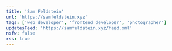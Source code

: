 ```yaml
---
title: 'Sam Feldstein'
url: 'https://samfeldstein.xyz'
tags: ['web developer', 'frontend developer', 'photographer']
updatesFeed: 'https://samfeldstein.xyz/feed.xml'
nsfw: false
rss: true
---
```

